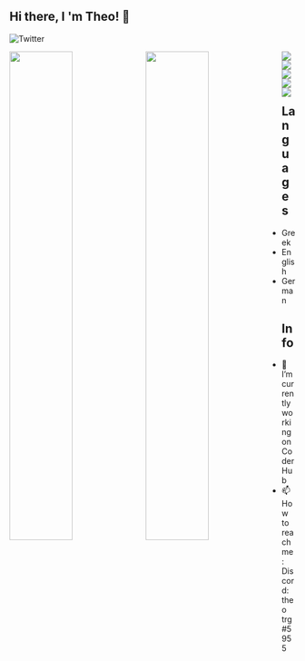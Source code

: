 ## Hi there, I 'm Theo! 👋 

![Twitter](https://img.shields.io/badge/<Twitter>-%231DA1F2.svg?style=for-the-badge&logo=Twitter&logoColor=white)

<img align="left" width="47%" src="https://github-readme-stats.vercel.app/api?username=Theotrg07&show_icons=true&theme=radical" />
<img align="left" width="47%" src="https://github-readme-stats.vercel.app/api/top-langs/?username=Theotrg07&layout=compact" />

<img align='left' src="https://img.shields.io/badge/html5-%23E34F26.svg?style=for-the-badge&logo=html5&logoColor=white" />
<img  src="https://img.shields.io/badge/css3-%231572B6.svg?style=for-the-badge&logo=css3&logoColor=white" />

<img align='left' src='https://img.shields.io/badge/javascript-%23323330.svg?style=for-the-badge&logo=javascript&logoColor=%23F7DF1E'/>
<img src='https://img.shields.io/badge/react-%2320232a.svg?style=for-the-badge&logo=react&logoColor=%2361DAFB'/>


<img align='left' src='https://img.shields.io/badge/python-3670A0?style=for-the-badge&logo=python&logoColor=ffdd54'/>


## Languages
- Greek
- English
- German

## Info
- 🔭 I’m currently working on CoderHub
- 📫 How to reach me: Discord: theo trg#5955







